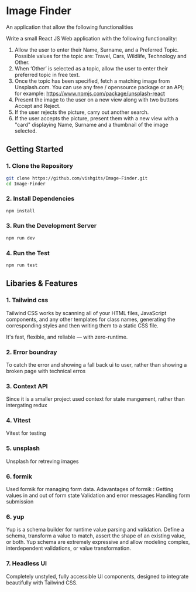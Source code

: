 # Image Finder
An application that allow the following functionalities

Write a small React JS Web application with the following functionality: 
 
1. Allow the user to enter their Name, Surname, and a Preferred Topic. Possible values for the topic are: Travel, Cars, Wildlife, Technology and Other.
2. When ‘Other’ is selected as a topic, allow the user to enter their preferred topic in free text.
3. Once the topic has been specified, fetch a matching image from Unsplash.com. You can use any free / opensource package or an API; for example: https://www.npmjs.com/package/unsplash-react
4. Present the image to the user on a new view along with two buttons Accept and Reject.
5. If the user rejects the picture, carry out another search.
6. If the user accepts the picture, present them with a new view with a "card" displaying Name, Surname and a thumbnail of the image selected.

## Getting Started

### 1. Clone the Repository

```bash
git clone https://github.com/vishgits/Image-Finder.git
cd Image-Finder
```

### 2. Install Dependencies

```bash
npm install 
```
### 3. Run the Development Server
```bash
npm run dev 
```

### 4. Run the Test 
```bash
npm run test 
```


## Libaries & Features 

### 1. Tailwind css
Tailwind CSS works by scanning all of your HTML files, JavaScript components, and any other templates for class names, generating the corresponding styles and then writing them to a static CSS file.

It's fast, flexible, and reliable — with zero-runtime.
### 2. Error boundray
To catch the error and showing a fall back ui to user, rather than showing a broken page with technical erros

### 3. Context API

Since it is a smaller project used context for state mangement, rather than intergating redux 

### 4. Vitest
Vitest for testing 

### 5. unsplash
Unsplash for retreving images 

### 6. formik
Used formik for managing form data.
Adavantages of formik : 
Getting values in and out of form state
Validation and error messages
Handling form submission

### 6. yup
Yup is a schema builder for runtime value parsing and validation. Define a schema, transform a value to match, assert the shape of an existing value, or both. Yup schema are extremely expressive and allow modeling complex, interdependent validations, or value transformation.

### 7. Headless UI
Completely unstyled, fully accessible UI components, designed to integrate beautifully with Tailwind CSS.



